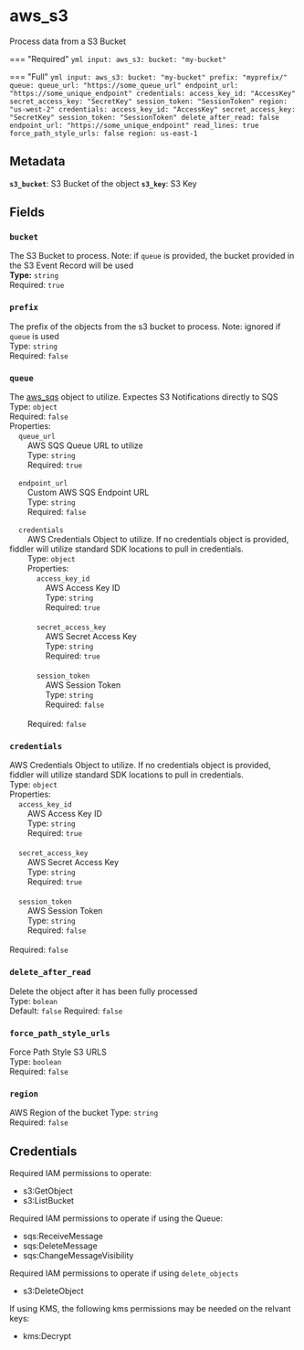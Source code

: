 # aws_s3
Process data from a S3 Bucket

=== "Required"
    ```yml
    input:
        aws_s3:
            bucket: "my-bucket"
    ```

=== "Full"
    ```yml
    input:
        aws_s3:
            bucket: "my-bucket"
            prefix: "myprefix/"
            queue:
                queue_url: "https://some_queue_url"
                endpoint_url: "https://some_unique_endpoint"
                credentials:
                    access_key_id: "AccessKey"
                    secret_access_key: "SecretKey"
                    session_token: "SessionToken"
                region: "us-west-2"
            credentials:
                access_key_id: "AccessKey"
                secret_access_key: "SecretKey"
                session_token: "SessionToken"
            delete_after_read: false
            endpoint_url: "https://some_unique_endpoint"
            read_lines: true
            force_path_style_urls: false
            region: us-east-1
    ```


## Metadata
**`s3_bucket`**: S3 Bucket of the object
**`s3_key`**: S3 Key

## Fields
### `bucket`
The S3 Bucket to process.  Note: if `queue` is provided, the bucket provided in the S3 Event Record will be used  
**Type:** `string`  
Required: `true`  

### `prefix`
The prefix of the objects from the s3 bucket to process.  Note: ignored if `queue` is used  
Type: `string`  
Required: `false`  

### `queue`
The [aws_sqs](./aws_sqs.md) object to utilize.  Expectes S3 Notifications directly to SQS
Type: `object`  
Required: `false`  
Properties:  
&nbsp;&nbsp;&nbsp;&nbsp;`queue_url`  
&nbsp;&nbsp;&nbsp;&nbsp;&nbsp;&nbsp;&nbsp;&nbsp;AWS SQS Queue URL to utilize  
&nbsp;&nbsp;&nbsp;&nbsp;&nbsp;&nbsp;&nbsp;&nbsp;Type: `string`  
&nbsp;&nbsp;&nbsp;&nbsp;&nbsp;&nbsp;&nbsp;&nbsp;Required: `true`  

&nbsp;&nbsp;&nbsp;&nbsp;`endpoint_url`  
&nbsp;&nbsp;&nbsp;&nbsp;&nbsp;&nbsp;&nbsp;&nbsp;Custom AWS SQS Endpoint URL  
&nbsp;&nbsp;&nbsp;&nbsp;&nbsp;&nbsp;&nbsp;&nbsp;Type: `string`  
&nbsp;&nbsp;&nbsp;&nbsp;&nbsp;&nbsp;&nbsp;&nbsp;Required: `false`  

&nbsp;&nbsp;&nbsp;&nbsp;`credentials`  
&nbsp;&nbsp;&nbsp;&nbsp;&nbsp;&nbsp;&nbsp;&nbsp;AWS Credentials Object to utilize.  If no credentials object is provided, fiddler will utilize standard SDK locations to pull in credentials.  
&nbsp;&nbsp;&nbsp;&nbsp;&nbsp;&nbsp;&nbsp;&nbsp;Type: `object`  
&nbsp;&nbsp;&nbsp;&nbsp;&nbsp;&nbsp;&nbsp;&nbsp;Properties:  
&nbsp;&nbsp;&nbsp;&nbsp;&nbsp;&nbsp;&nbsp;&nbsp;&nbsp;&nbsp;&nbsp;&nbsp;`access_key_id`  
&nbsp;&nbsp;&nbsp;&nbsp;&nbsp;&nbsp;&nbsp;&nbsp;&nbsp;&nbsp;&nbsp;&nbsp;&nbsp;&nbsp;&nbsp;&nbsp;AWS Access Key ID  
&nbsp;&nbsp;&nbsp;&nbsp;&nbsp;&nbsp;&nbsp;&nbsp;&nbsp;&nbsp;&nbsp;&nbsp;&nbsp;&nbsp;&nbsp;&nbsp;Type: `string`  
&nbsp;&nbsp;&nbsp;&nbsp;&nbsp;&nbsp;&nbsp;&nbsp;&nbsp;&nbsp;&nbsp;&nbsp;&nbsp;&nbsp;&nbsp;&nbsp;Required: `true`  
<br>
&nbsp;&nbsp;&nbsp;&nbsp;&nbsp;&nbsp;&nbsp;&nbsp;&nbsp;&nbsp;&nbsp;&nbsp;`secret_access_key`  
&nbsp;&nbsp;&nbsp;&nbsp;&nbsp;&nbsp;&nbsp;&nbsp;&nbsp;&nbsp;&nbsp;&nbsp;&nbsp;&nbsp;&nbsp;&nbsp;AWS Secret Access Key  
&nbsp;&nbsp;&nbsp;&nbsp;&nbsp;&nbsp;&nbsp;&nbsp;&nbsp;&nbsp;&nbsp;&nbsp;&nbsp;&nbsp;&nbsp;&nbsp;Type: `string`  
&nbsp;&nbsp;&nbsp;&nbsp;&nbsp;&nbsp;&nbsp;&nbsp;&nbsp;&nbsp;&nbsp;&nbsp;&nbsp;&nbsp;&nbsp;&nbsp;Required: `true`  
<br>
&nbsp;&nbsp;&nbsp;&nbsp;&nbsp;&nbsp;&nbsp;&nbsp;&nbsp;&nbsp;&nbsp;&nbsp;`session_token`  
&nbsp;&nbsp;&nbsp;&nbsp;&nbsp;&nbsp;&nbsp;&nbsp;&nbsp;&nbsp;&nbsp;&nbsp;&nbsp;&nbsp;&nbsp;&nbsp;AWS Session Token  
&nbsp;&nbsp;&nbsp;&nbsp;&nbsp;&nbsp;&nbsp;&nbsp;&nbsp;&nbsp;&nbsp;&nbsp;&nbsp;&nbsp;&nbsp;&nbsp;Type: `string`  
&nbsp;&nbsp;&nbsp;&nbsp;&nbsp;&nbsp;&nbsp;&nbsp;&nbsp;&nbsp;&nbsp;&nbsp;&nbsp;&nbsp;&nbsp;&nbsp;Required: `false`  
<br>
&nbsp;&nbsp;&nbsp;&nbsp;&nbsp;&nbsp;&nbsp;&nbsp;Required: `false`

### `credentials`
AWS Credentials Object to utilize.  If no credentials object is provided, fiddler will utilize standard SDK locations to pull in credentials.  
Type: `object`  
Properties:  
&nbsp;&nbsp;&nbsp;&nbsp;`access_key_id`  
&nbsp;&nbsp;&nbsp;&nbsp;&nbsp;&nbsp;&nbsp;&nbsp;AWS Access Key ID  
&nbsp;&nbsp;&nbsp;&nbsp;&nbsp;&nbsp;&nbsp;&nbsp;Type: `string`  
&nbsp;&nbsp;&nbsp;&nbsp;&nbsp;&nbsp;&nbsp;&nbsp;Required: `true`  
<br>
&nbsp;&nbsp;&nbsp;&nbsp;`secret_access_key`  
&nbsp;&nbsp;&nbsp;&nbsp;&nbsp;&nbsp;&nbsp;&nbsp;AWS Secret Access Key  
&nbsp;&nbsp;&nbsp;&nbsp;&nbsp;&nbsp;&nbsp;&nbsp;Type: `string`  
&nbsp;&nbsp;&nbsp;&nbsp;&nbsp;&nbsp;&nbsp;&nbsp;Required: `true`  
<br>
&nbsp;&nbsp;&nbsp;&nbsp;`session_token`  
&nbsp;&nbsp;&nbsp;&nbsp;&nbsp;&nbsp;&nbsp;&nbsp;AWS Session Token  
&nbsp;&nbsp;&nbsp;&nbsp;&nbsp;&nbsp;&nbsp;&nbsp;Type: `string`  
&nbsp;&nbsp;&nbsp;&nbsp;&nbsp;&nbsp;&nbsp;&nbsp;Required: `false`  
<br>
Required: `false`

### `delete_after_read`  
Delete the object after it has been fully processed  
Type: `bolean`  
Default: `false`
Required: `false` 

### `force_path_style_urls`
Force Path Style S3 URLS  
Type: `boolean`  
Required: `false` 

### `region`
AWS Region of the bucket
Type: `string`  
Required: `false` 

## Credentials
Required IAM permissions to operate:  
- s3:GetObject  
- s3:ListBucket  

Required IAM permissions to operate if using the Queue:  
- sqs:ReceiveMessage  
- sqs:DeleteMessage  
- sqs:ChangeMessageVisibility  

Required IAM permissions to operate if using `delete_objects`  
- s3:DeleteObject  

If using KMS, the following kms permissions may be needed on the relvant keys:  
- kms:Decrypt